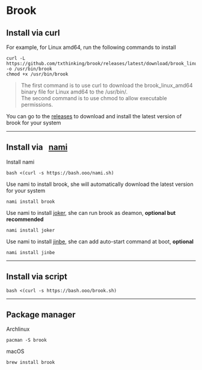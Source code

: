 # Brook

## Install via curl

For example, for Linux amd64, run the following commands to install

```
curl -L https://github.com/txthinking/brook/releases/latest/download/brook_linux_amd64 -o /usr/bin/brook
chmod +x /usr/bin/brook
```

> The first command is to use curl to download the brook_linux_amd64 binary file for Linux amd64 to the /usr/bin/.<br/>
> The second command is to use chmod to allow executable permissions.

You can go to the [releases](https://github.com/txthinking/brook/releases) to download and install the latest version of brook for your system

---

## Install via &nbsp; [nami](https://github.com/txthinking/nami)

Install nami

```
bash <(curl -s https://bash.ooo/nami.sh)
```

Use nami to install brook, she will automatically download the latest version for your system

```
nami install brook
```

Use nami to install [joker](https://github.com/txthinking/joker), she can run brook as deamon, **optional but recommended**

```
nami install joker
```

Use nami to install [jinbe](https://github.com/txthinking/jinbe), she can add auto-start command at boot, **optional**

```
nami install jinbe
```

---

## Install via script

```
bash <(curl -s https://bash.ooo/brook.sh)
```

---

## Package manager

Archlinux

```
pacman -S brook
```

macOS

```
brew install brook
```
